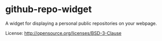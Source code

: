 github-repo-widget
==================

A widget for displaying a personal public repositories on your webpage.

License: http://opensource.org/licenses/BSD-3-Clause
